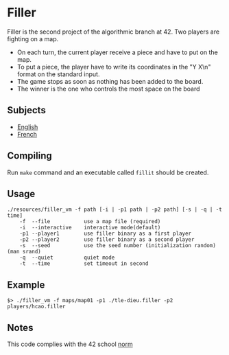 # Filler #

Filler is the second project of the algorithmic branch at 42.
Two players are fighting on a map.

* On each turn, the current player receive a piece and have to put on the map.
* To put a piece, the player have to write its coordinates in the "Y X\n" format on the standard input.
* The game stops as soon as nothing has been added to the board.
* The winner is the one who controls the most space on the board

## Subjects ##

* [English](subjects/fillit.en.pdf)
* [French](subjects/fillit.fr.pdf)

## Compiling ##

Run `make` command and an executable called `fillit` should be created.

## Usage ##

```. 
./resources/filler_vm -f path [-i | -p1 path | -p2 path] [-s | -q | -t time]
    -f  --file           use a map file (required)
    -i  --interactive    interactive mode(default)
    -p1 --player1        use filler binary as a first player
    -p2 --player2        use filler binary as a second player
    -s  --seed           use the seed number (initialization random) (man srand)
    -q  --quiet          quiet mode
    -t  --time           set timeout in second
```

## Example ##

`$> ./filler_vm -f maps/map01 -p1 ./tle-dieu.filler -p2 players/hcao.filler`

## Notes ##

This code complies with the 42 school [norm](https://github.com/Binary-Hackers/42_Subjects/blob/master/04_Norme/norme_2_0_1.pdf)
